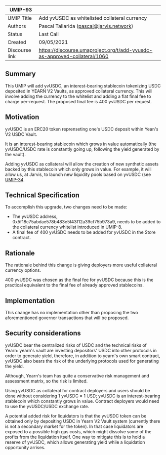 | UMIP-93   |                                                                                                                                          |
|------------|------------------------------------------------------------------------------------------------------------------------------------------|
| UMIP Title | Add yvUSDC as whitelisted collateral currency              |
| Authors    | Pascal Tallarida (pascal@jarvis.network)                 |
| Status     | Last Call                                                 |
| Created    | 09/05/2021   
| Discourse link    | https://discourse.umaproject.org/t/add-yvusdc-as-approved-collateral/1060                                   |

## Summary

This UMIP will add yvUSDC, an interest-bearing stablecoin tokenizing USDC deposited in YEARN V2 Vaults, as approved collateral currency. This will involve adding the currency to the whitelist and adding a flat final fee to charge per-request. The proposed final fee is 400 yvUSDC per request.

## Motivation

yvUSDC is an ERC20 token reprenseting one's USDC deposit within Yean's V2 USDC Vault. 

It is an interest-bearing stablecoin which grows in value automatically (the yvUSDC/USDC rate is constantly going up, following the yield generated by the vault). 

Adding yvUSDC as collateral will allow the creation of new synthetic assets backed by this stablecoin which only grows in value. For example, it will allow us, at Jarvis, to launch new liquidity pools based on yvUSDC (see [UMIP-34](https://github.com/UMAprotocol/UMIPs/blob/master/UMIPs/umip-34.md). 



## Technical Specification

To accomplish this upgrade, two changes need to be made:

- The yvUSDC address, 0x5f18c75abdae578b483e5f43f12a39cf75b973a9, needs to be added to the collateral currency whitelist introduced in UMIP-8.
- A final fee of 400 yvUSDC needs to be added for yvUSDC in the Store contract.

## Rationale

The rationale behind this change is giving deployers more useful collateral currency options.	


400 yvUSDC was chosen as the final fee for yvUSDC because this is the practical equivalent to the final fee of already
approved stablecoins.


## Implementation

This change has no implementation other than proposing the two aforementioned governor transactions that will be proposed.

## Security considerations
yvUSDC bear the centralized risks of USDC and the technical risks of Yearn: yearn's vault  are investing depositors' USDC into other protocols in order to generate yield, therefore, in addition to yearn's own smart contract, yvUSDC also bears the risk of the underlying protocols used for generating the yield.

Although, Yearn's team has quite a conservative risk management and assessment matrix, so the risk is limited.

Using yvUSDC as collateral for contract deployers and users should be done without considering 1 yvUSDC = 1 USD; yvUSDC is an interest-bearing stablecoin which constantly grows in value. Contract deployers would need to use the yvUSDC/USDC exchange rate.

A potential added risk for liquidators is that the yvUSDC token can be obtained only by depositing USDC in Yearn V2 Vault system (currently there is not a secondary market for the token). In that case liquidators are exposed to a possible high gas costs, which might dissolve some of the profits from the liquidation itself. One way to mitigate this is to hold a reserve of yvUSDC, which allows generating yield while a liquidation opportunity arrises. 
